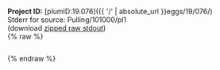 **Project ID:** [plumID:19.076]({{ '/' | absolute_url }}eggs/19/076/)  
Stderr for source:  Pulling/101000/pl1   
(download [zipped raw stdout](pl1.plumed_master.stdout.txt.zip))  
{% raw %}
<pre>
</pre>
{% endraw %}
